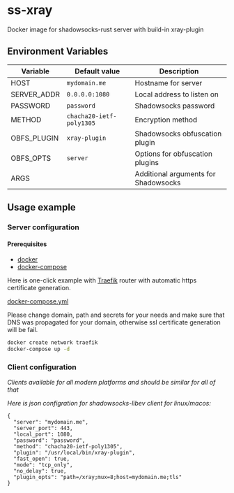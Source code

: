 # ss-xray

Docker image for shadowsocks-rust server with build-in xray-plugin

## Environment Variables

| Variable | Default value | Description |
|-|-|-|
| HOST | `mydomain.me` | Hostname for server |
| SERVER_ADDR | `0.0.0.0:1080` | Local address to listen on |
| PASSWORD | `password` | Shadowsocks password |
| METHOD | `chacha20-ietf-poly1305` | Encryption method |
| OBFS_PLUGIN | `xray-plugin` | Shadowsocks obfuscation plugin |
| OBFS_OPTS | `server` | Options for obfuscation plugins |
| ARGS | | Additional arguments for Shadowsocks |

## Usage example

### Server configuration

#### Prerequisites

* [docker](https://docs.docker.com/get-docker/)
* [docker-compose](https://docs.docker.com/compose/install/)

Here is one-click example with [Traefik](https://traefik.io/) router with automatic https certificate generation.

[docker-compose.yml](./example/docker-compose.yml)

Please change domain, path and secrets for your needs and make sure that DNS was propagated for your domain, otherwise ssl certificate generation will be fail.

```bash
docker create network traefik
docker-compose up -d
```

### Client configuration

*Clients available for all modern platforms and should be similar for all of that*

*Here is json configration for shadowsocks-libev client for linux/macos:*

```
{
  "server": "mydomain.me",
  "server_port": 443,
  "local_port": 1080,
  "password": "password",
  "method": "chacha20-ietf-poly1305",
  "plugin": "/usr/local/bin/xray-plugin",
  "fast_open": true,
  "mode": "tcp_only",
  "no_delay": true,
  "plugin_opts": "path=/xray;mux=8;host=mydomain.me;tls"
}
```

